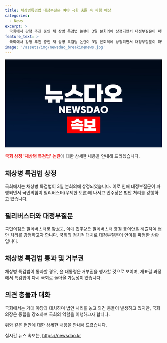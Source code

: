 ```yaml
---
title: 채상병특검법 대정부질문 여야 극한 충돌 속 파행 예상
categories:
  - News
excerpt: >
  국회에서 강행 추진 중인 채 상병 특검법 논란이 3일 본회의에 상정되면서 대정부질문이 파행으로 돌아갔다. 국민의힘은 필리버스터로 맞서고, 민주당은 4일에도 처리하겠다는 목표를 밝혔다. 특검법이 4일 통과되면 거부권 행사가 예상되며, 국회의 명령에 따라 처리될 것으로 보인다. 함께, 이번 사안에서 국회의장은 중립을 유지했음을 강조했다.
feature_text: >
  국회에서 강행 추진 중인 채 상병 특검법 논란이 3일 본회의에 상정되면서 대정부질문이 파행으로 돌아갔다. 국민의힘은 필리버스터로 맞서고, 민주당은 4일에도 처리하겠다는 목표를 밝혔다. 특검법이 4일 통과되면 거부권 행사가 예상되며, 국회의 명령에 따라 처리될 것으로 보인다. 함께, 이번 사안에서 국회의장은 중립을 유지했음을 강조했다.
image: '/assets/img/newsdao_breakingnews.jpg'
---
```


<p><img src="/assets/img/newsdao_breakingnews.jpg" alt="firstkoreanews 속보" /></p>

<p><b><span style="color: #ee2323;">국회 상정 '채상병 특검법' 논란</span></b>에 대한 상세한 내용을 안내해 드리겠습니다.</p>

<h2 data-ke-size="size26">채상병 특검법 상정</h2>

<p>국회에서는 채상병 특검법이 3일 본회의에 상정되었습니다. 이로 인해 대정부질문이 파행되면서 국민의힘이 필리버스터(무제한 토론)에 나서고 민주당은 법안 처리를 강행하고 있습니다.</p>

<h2 data-ke-size="size26">필리버스터와 대정부질문</h2>

<p>국민의힘은 필리버스터로 맞섰고, 이에 민주당은 필리버스터 종결 동의안을 제출하여 법안 처리를 강행하고자 합니다. 국회의 정치적 대치로 대정부질문이 연이틀 파행한 상황입니다.</p>

<h2 data-ke-size="size26">채상병 특검법 통과 및 거부권</h2>

<p>채상병 특검법이 통과할 경우, 윤 대통령은 거부권을 행사할 것으로 보이며, 재표결 과정에서 특검법이 다시 국회로 돌아올 가능성이 있습니다.</p>

<h2 data-ke-size="size26">의견 충돌과 대화</h2>

<p>국회에서는 거대 야당과 대치하며 법안 처리를 놓고 의견 충돌이 발생하고 있지만, 국회의장은 중립을 강조하며 국회의 역할을 이행하고자 합니다.</p>

<p>위와 같은 현안에 대한 상세한 내용을 안내해 드렸습니다.</p>
실시간 뉴스 속보는, <a href="https://newsdao.kr" rel="dofollow">https://newsdao.kr</a>



